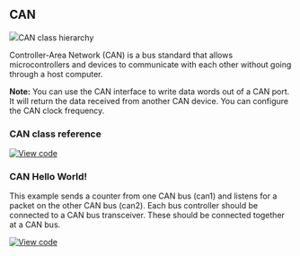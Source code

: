 ## CAN

<span class="images">![](https://os.mbed.com/docs/development/mbed-os-api-doxy/classmbed_1_1_c_a_n.png)<span>CAN class hierarchy</span></span>

Controller-Area Network (CAN) is a bus standard that allows microcontrollers and devices to communicate with each other without going through a host computer.

<span class="notes">**Note:** You can use the CAN interface to write data words out of a CAN port. It will return the data received from another CAN device. You can configure the CAN clock frequency.</span>

### CAN class reference

[![View code](https://www.mbed.com/embed/?type=library)](https://os.mbed.com/docs/development/mbed-os-api-doxy/classmbed_1_1_c_a_n.html)

### CAN Hello World!

This example sends a counter from one CAN bus (can1) and listens for a packet on the other CAN bus (can2). Each bus controller should be connected to a CAN bus transceiver. These should be connected together at a CAN bus.

[![View code](https://www.mbed.com/embed/?url=https://os.mbed.com/teams/mbed_example/code/CAN_ex_1/)](https://os.mbed.com/teams/mbed_example/code/CAN_ex_1/file/vtest/main.cpp)
